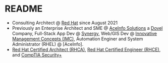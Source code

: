 # README

* Consulting Architect @ [Red Hat] since August 2021
* Previously an Enterprise Architect and SME @ [AceInfo Solutions] a [Dovel] Company, Full-Stack App Dev @ [Synergy], Web/GIS Dev @ [Innovative Management Concepts (IMC)], Automation Enginer and System Administrator (RHEL) @ [AceInfo].
* [Red Hat Certified Architect (RHCA)][Red Hat Certification Link], [Red Hat Certified Engineer (RHCE)][Red Hat Certification Link], and [CompTIA Security+]

[AceInfo Solutions]: https://www.aceinfosolutions.com
[CompTIA Security+]: https://www.certmetrics.com/comptia/public/verification.aspx?code=WDVGFMFM33FQCV3X
[Dovel]: https://doveltech.com
[Guidehouse]: https://guidehouse.com
[Innovative Management Concepts (IMC)]: https://www.imcva.com
[Red Hat Certification Link]: https://rhtapps.redhat.com/verify?certId=210-167-441
[Red Hat]: https://www.redhat.com
[Synergy]: https://www.synergybis.com
